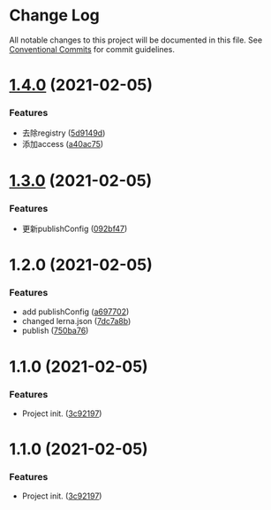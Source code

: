 # Change Log

All notable changes to this project will be documented in this file.
See [Conventional Commits](https://conventionalcommits.org) for commit guidelines.

# [1.4.0](https://github.com/nicedudu/toolbox/compare/@toolbox/hooks@1.3.0...@toolbox/hooks@1.4.0) (2021-02-05)


### Features

* 去除registry ([5d9149d](https://github.com/nicedudu/toolbox/commit/5d9149d4963323bb33bd3d7e50a0a9f7ce173b5b))
* 添加access ([a40ac75](https://github.com/nicedudu/toolbox/commit/a40ac75198098a51eaa66ce78c99829e937e93ff))





# [1.3.0](https://github.com/nicedudu/toolbox/compare/@toolbox/hooks@1.2.0...@toolbox/hooks@1.3.0) (2021-02-05)


### Features

* 更新publishConfig ([092bf47](https://github.com/nicedudu/toolbox/commit/092bf4716f1bc0cbf6c4eba90ef13d4eae5454cb))





# 1.2.0 (2021-02-05)


### Features

* add publishConfig ([a697702](https://github.com/nicedudu/toolbox/commit/a697702abac144a18c49145f45073f0a7d02b972))
* changed lerna.json ([7dc7a8b](https://github.com/nicedudu/toolbox/commit/7dc7a8b94980b8bbe0d8078e0e06d9a957aac5cd))
* publish ([750ba76](https://github.com/nicedudu/toolbox/commit/750ba7638b95925991446cf84d452f7fa63c6861))



# 1.1.0 (2021-02-05)


### Features

* Project init. ([3c92197](https://github.com/nicedudu/toolbox/commit/3c92197b01626da44aa65b8e4f8ec79cc8424ccf))





# 1.1.0 (2021-02-05)


### Features

* Project init. ([3c92197](https://github.com/nicedudu/toolbox/commit/3c92197b01626da44aa65b8e4f8ec79cc8424ccf))
